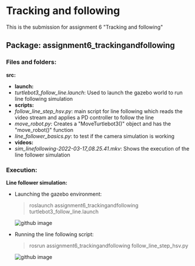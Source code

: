 # Tracking and following
This is the submission for assignment 6 "Tracking and following"

## Package: **assignment6_trackingandfollowing**

### Files and folders:
**src:**
- **launch:**
 - *turtlebot3_follow_line.launch*: Used to launch the gazebo world to run line following simulation
- **scripts:**
 - *follow_line_step_hsv.py*: main script for line following which reads the video stream and applies a PD controller to follow the line
 - *move_robot.py*: Creates a "MoveTurtlebot3()" object and has the "move_robot()" function
 - *line_follower_basics.py*: to test if the camera simulation is working
- **videos:**
 - *sim_linefollowing-2022-03-17_08.25.41.mkv*: Shows the execution of the line follower simulation

### Execution:
**Line follower simulation:**
- Launching the gazebo environment:
	>roslaunch assignment6_trackingandfollowing turtlebot3_follow_line.launch

	![github image](https://github.com/sid25j/AuE823_Team9/blob/main/catkin_ws/src/assignment6_trackingandfollowing/src/videos/images/roslaunch_gazebo.PNG)

- Running the line following script:
	>rosrun assignment6_trackingandfollowing follow_line_step_hsv.py

	![github image](https://github.com/sid25j/AuE823_Team9/blob/main/catkin_ws/src/assignment6_trackingandfollowing/src/videos/images/sim_execution.PNG)
